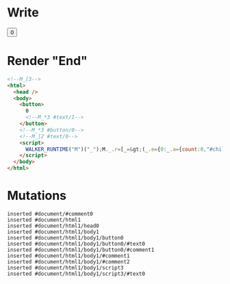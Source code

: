 # Write
  <!--M_[3--><button>0<!--M_*3 #text/1--></button><!--M_*3 #button/0--><!--M_]2 #text/0--><script>WALKER_RUNTIME("M")("_");M._.r=[_=>(_.e={0:_.a={count:0,"#childScope/0":_.b={},"#childScope/1":_.d={"#text/0!":_.c={}}},1:_.b,2:_.d,3:_.c},_.b["/"]=_._["__tests__/template.marko_0_count/var"](_.a),_.b["@"]=_._["__tests__/tags/my-let.marko_0/valueChange"](_.b),_.c._=_.a,_.d["#text/0("]=_._["__tests__/template.marko_1_renderer"](_.a),_.e),3,"__tests__/template.marko_1_count/subscriber",3,"__tests__/template.marko_1_count",0];M._.w()</script>


# Render "End"
```html
<!--M_[3-->
<html>
  <head />
  <body>
    <button>
      0
      <!--M_*3 #text/1-->
    </button>
    <!--M_*3 #button/0-->
    <!--M_]2 #text/0-->
    <script>
      WALKER_RUNTIME("M")("_");M._.r=[_=&gt;(_.e={0:_.a={count:0,"#childScope/0":_.b={},"#childScope/1":_.d={"#text/0!":_.c={}}},1:_.b,2:_.d,3:_.c},_.b["/"]=_._["__tests__/template.marko_0_count/var"](_.a),_.b["@"]=_._["__tests__/tags/my-let.marko_0/valueChange"](_.b),_.c._=_.a,_.d["#text/0("]=_._["__tests__/template.marko_1_renderer"](_.a),_.e),3,"__tests__/template.marko_1_count/subscriber",3,"__tests__/template.marko_1_count",0];M._.w()
    </script>
  </body>
</html>
```

# Mutations
```
inserted #document/#comment0
inserted #document/html1
inserted #document/html1/head0
inserted #document/html1/body1
inserted #document/html1/body1/button0
inserted #document/html1/body1/button0/#text0
inserted #document/html1/body1/button0/#comment1
inserted #document/html1/body1/#comment1
inserted #document/html1/body1/#comment2
inserted #document/html1/body1/script3
inserted #document/html1/body1/script3/#text0
```